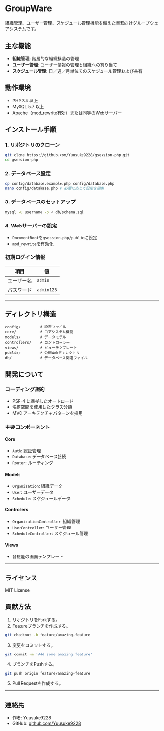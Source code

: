 # GroupWare

組織管理、ユーザー管理、スケジュール管理機能を備えた業務向けグループウェアシステムです。

## 主な機能

- **組織管理**: 階層的な組織構造の管理
- **ユーザー管理**: ユーザー情報の管理と組織への割り当て
- **スケジュール管理**: 日／週／月単位でのスケジュール管理および共有

## 動作環境

- PHP 7.4 以上
- MySQL 5.7 以上
- Apache（mod_rewrite有効）または同等のWebサーバー

## インストール手順

### 1. リポジトリのクローン

```bash
git clone https://github.com/Yuusuke9228/gsession-php.git
cd gsession-php
```

### 2. データベース設定

```bash
cp config/database.example.php config/database.php
nano config/database.php # 必要に応じて設定を編集
```

### 3. データベースのセットアップ

```bash
mysql -u username -p < db/schema.sql
```

### 4. Webサーバーの設定

- `DocumentRoot`を`gsession-php/public`に設定
- `mod_rewrite`を有効化

### 初期ログイン情報

| 項目        | 値          |
|-------------|-------------|
| ユーザー名  | `admin`     |
| パスワード  | `admin123`  |

---

## ディレクトリ構造

```
config/         # 設定ファイル
core/           # コアシステム機能
models/         # データモデル
controllers/    # コントローラー
views/          # ビューテンプレート
public/         # 公開Webディレクトリ
db/             # データベース関連ファイル
```

## 開発について

### コーディング規約

- PSR-4 に準拠したオートロード
- 名前空間を使用したクラス分類
- MVC アーキテクチャパターンを採用

### 主要コンポーネント

#### Core

- `Auth`: 認証管理
- `Database`: データベース接続
- `Router`: ルーティング

#### Models

- `Organization`: 組織データ
- `User`: ユーザーデータ
- `Schedule`: スケジュールデータ

#### Controllers

- `OrganizationController`: 組織管理
- `UserController`: ユーザー管理
- `ScheduleController`: スケジュール管理

#### Views

- 各機能の画面テンプレート

---

## ライセンス

MIT License

## 貢献方法

1. リポジトリをForkする。
2. Featureブランチを作成する。

```bash
git checkout -b feature/amazing-feature
```

3. 変更をコミットする。

```bash
git commit -m 'Add some amazing feature'
```

4. ブランチをPushする。

```bash
git push origin feature/amazing-feature
```

5. Pull Requestを作成する。

---

## 連絡先

- 作者: Yuusuke9228
- GitHub: [github.com/Yuusuke9228](https://github.com/Yuusuke9228)
